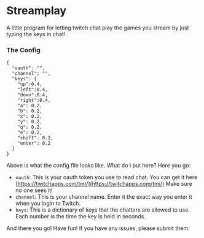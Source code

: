 # Streamplay
A little program for letting twitch chat play the games you stream by just typing the keys in chat!


### The Config

```
{
  "oauth": "",
  "channel": "",
  "keys": {
    "up":0.4,
	"left":0.4,
	"down":0.4,
	"right":0.4,
	"a": 0.2,
	"b": 0.2,
	"x": 0.2,
	"y": 0.2,
	"q": 0.2,
	"e": 0.2,
	"shift": 0.2,
	"enter": 0.2
  }
}
```

Above is what the config file looks like. What do I put here? Here you go:

* `oauth`: This is your oauth token you use to read chat. You can get it here [https://twitchapps.com/tmi/](https://twitchapps.com/tmi/) Make sure no one sees it!
* `channel`: This is your channel name. Enter it the exact way you enter it when you login to Twitch.
* `keys`: This is a dictionary of keys that the chatters are allowed to use. Each number is the time the key is held in seconds.

And there you go! Have fun! If you have any issues, please submit them.
